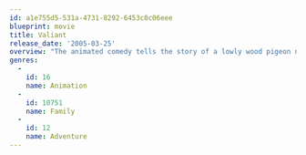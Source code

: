 ```yaml
---
id: a1e755d5-531a-4731-8292-6453c0c06eee
blueprint: movie
title: Valiant
release_date: '2005-03-25'
overview: "The animated comedy tells the story of a lowly wood pigeon named Valiant, who overcomes his small size to become a hero in Great Britain's Royal Air Force Homing Pigeon Service during World War II. The RHPS advanced the Allied cause by flying vital messages about enemy movements across the English Channel, whilst evading brutal attacks by the enemy's Falcon Brigade."
genres:
  -
    id: 16
    name: Animation
  -
    id: 10751
    name: Family
  -
    id: 12
    name: Adventure
---
```

